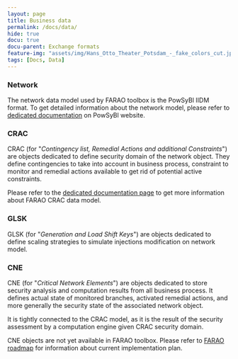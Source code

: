 ```yaml
---
layout: page
title: Business data
permalink: /docs/data/
hide: true
docu: true
docu-parent: Exchange formats
feature-img: "assets/img/Hans_Otto_Theater_Potsdam_-_fake_colors_cut.jpg"
tags: [Docs, Data]
---
```



### Network

The network data model used by FARAO toolbox is the PowSyBl IIDM format.
To get detailed information about the network model, please refer to [dedicated documentation](https://powsybl.github.io/docs/iidm/model)
on PowSyBl website.

### CRAC

CRAC (for "*Contingency list, Remedial Actions and additional Constraints*") are objects dedicated to define security
domain of the network object. They define contingencies to take into account in business
process, constraint to monitor and remedial actions available to get rid of potential
active constraints.

Please refer to the [dedicated documentation page](/docs/data/crac) to get more information about FARAO CRAC data model.

### GLSK

GLSK (for "*Generation and Load Shift Keys*") are objects dedicated to define scaling strategies
to simulate injections modification on network model.

### CNE

CNE (for "*Critical Network Elements*") are objects dedicated to store security analysis
and computation results from all business process. It defines actual state of monitored branches,
activated remedial actions, and more generally the security state of the associated network object.

It is tightly connected to the CRAC model, as it is the result of the security assessment
by a computation engine given CRAC security domain.  

CNE objects are not yet available in FARAO toolbox. Please refer to [FARAO roadmap](/roadmap) for information
about current implementation plan.
